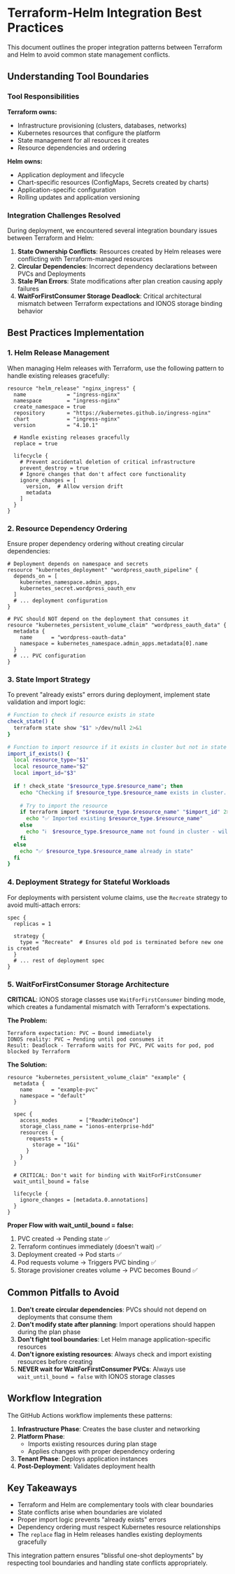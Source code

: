 # Terraform-Helm Integration Best Practices

This document outlines the proper integration patterns between Terraform and Helm to avoid common state management conflicts.

## Understanding Tool Boundaries

### Tool Responsibilities

**Terraform owns:**
- Infrastructure provisioning (clusters, databases, networks)
- Kubernetes resources that configure the platform
- State management for all resources it creates
- Resource dependencies and ordering

**Helm owns:**
- Application deployment and lifecycle
- Chart-specific resources (ConfigMaps, Secrets created by charts)
- Application-specific configuration
- Rolling updates and application versioning

### Integration Challenges Resolved

During deployment, we encountered several integration boundary issues between Terraform and Helm:

1. **State Ownership Conflicts**: Resources created by Helm releases were conflicting with Terraform-managed resources
2. **Circular Dependencies**: Incorrect dependency declarations between PVCs and Deployments
3. **Stale Plan Errors**: State modifications after plan creation causing apply failures
4. **WaitForFirstConsumer Storage Deadlock**: Critical architectural mismatch between Terraform expectations and IONOS storage binding behavior

## Best Practices Implementation

### 1. Helm Release Management

When managing Helm releases with Terraform, use the following pattern to handle existing releases gracefully:

```hcl
resource "helm_release" "nginx_ingress" {
  name             = "ingress-nginx"
  namespace        = "ingress-nginx"
  create_namespace = true
  repository       = "https://kubernetes.github.io/ingress-nginx"
  chart            = "ingress-nginx"
  version          = "4.10.1"
  
  # Handle existing releases gracefully
  replace = true
  
  lifecycle {
    # Prevent accidental deletion of critical infrastructure
    prevent_destroy = true
    # Ignore changes that don't affect core functionality
    ignore_changes = [
      version,  # Allow version drift
      metadata
    ]
  }
}
```

### 2. Resource Dependency Ordering

Ensure proper dependency ordering without creating circular dependencies:

```hcl
# Deployment depends on namespace and secrets
resource "kubernetes_deployment" "wordpress_oauth_pipeline" {
  depends_on = [
    kubernetes_namespace.admin_apps,
    kubernetes_secret.wordpress_oauth_env
  ]
  # ... deployment configuration
}

# PVC should NOT depend on the deployment that consumes it
resource "kubernetes_persistent_volume_claim" "wordpress_oauth_data" {
  metadata {
    name      = "wordpress-oauth-data"
    namespace = kubernetes_namespace.admin_apps.metadata[0].name
  }
  # ... PVC configuration
}
```

### 3. State Import Strategy

To prevent "already exists" errors during deployment, implement state validation and import logic:

```bash
# Function to check if resource exists in state
check_state() {
  terraform state show "$1" >/dev/null 2>&1
}

# Function to import resource if it exists in cluster but not in state
import_if_exists() {
  local resource_type="$1"
  local resource_name="$2"
  local import_id="$3"
  
  if ! check_state "$resource_type.$resource_name"; then
    echo "Checking if $resource_type.$resource_name exists in cluster..."
    
    # Try to import the resource
    if terraform import "$resource_type.$resource_name" "$import_id" 2>/dev/null; then
      echo "✅ Imported existing $resource_type.$resource_name"
    else
      echo "ℹ️  $resource_type.$resource_name not found in cluster - will be created"
    fi
  else
    echo "✅ $resource_type.$resource_name already in state"
  fi
}
```

### 4. Deployment Strategy for Stateful Workloads

For deployments with persistent volume claims, use the `Recreate` strategy to avoid multi-attach errors:

```hcl
spec {
  replicas = 1
  
  strategy {
    type = "Recreate"  # Ensures old pod is terminated before new one is created
  }
  # ... rest of deployment spec
}
```

### 5. WaitForFirstConsumer Storage Architecture

**CRITICAL**: IONOS storage classes use `WaitForFirstConsumer` binding mode, which creates a fundamental mismatch with Terraform's expectations.

**The Problem:**
```
Terraform expectation: PVC → Bound immediately
IONOS reality: PVC → Pending until pod consumes it
Result: Deadlock - Terraform waits for PVC, PVC waits for pod, pod blocked by Terraform
```

**The Solution:**
```hcl
resource "kubernetes_persistent_volume_claim" "example" {
  metadata {
    name      = "example-pvc"
    namespace = "default"
  }
  
  spec {
    access_modes       = ["ReadWriteOnce"]
    storage_class_name = "ionos-enterprise-hdd"
    resources {
      requests = {
        storage = "1Gi"
      }
    }
  }
  
  # CRITICAL: Don't wait for binding with WaitForFirstConsumer
  wait_until_bound = false
  
  lifecycle {
    ignore_changes = [metadata.0.annotations]
  }
}
```

**Proper Flow with wait_until_bound = false:**
1. PVC created → Pending state ✅
2. Terraform continues immediately (doesn't wait) ✅  
3. Deployment created → Pod starts ✅
4. Pod requests volume → Triggers PVC binding ✅
5. Storage provisioner creates volume → PVC becomes Bound ✅

## Common Pitfalls to Avoid

1. **Don't create circular dependencies**: PVCs should not depend on deployments that consume them
2. **Don't modify state after planning**: Import operations should happen during the plan phase
3. **Don't fight tool boundaries**: Let Helm manage application-specific resources
4. **Don't ignore existing resources**: Always check and import existing resources before creating
5. **NEVER wait for WaitForFirstConsumer PVCs**: Always use `wait_until_bound = false` with IONOS storage classes

## Workflow Integration

The GitHub Actions workflow implements these patterns:

1. **Infrastructure Phase**: Creates the base cluster and networking
2. **Platform Phase**: 
   - Imports existing resources during plan stage
   - Applies changes with proper dependency ordering
3. **Tenant Phase**: Deploys application instances
4. **Post-Deployment**: Validates deployment health

## Key Takeaways

- Terraform and Helm are complementary tools with clear boundaries
- State conflicts arise when boundaries are violated
- Proper import logic prevents "already exists" errors
- Dependency ordering must respect Kubernetes resource relationships
- The `replace` flag in Helm releases handles existing deployments gracefully

This integration pattern ensures "blissful one-shot deployments" by respecting tool boundaries and handling state conflicts appropriately.